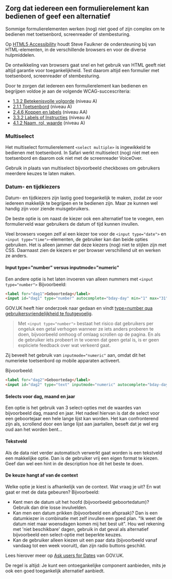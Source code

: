 ## Zorg dat iedereen een formulierelement kan bedienen of geef een alternatief

Sommige formulierelementen werken (nog) niet goed of zijn complex om te bedienen met toetsenbord, screenreader of stembesturing.

Op [HTML5 Accessibility](https://html5accessibility.com/) houdt Steve Faulkner de ondersteuning bij van HTML-elementen, in de verschillende browsers en voor de diverse hulpmiddelen.

De ontwikkeling van browsers gaat snel en het gebruik van HTML geeft niet altijd garantie voor toegankelijkheid. Test daarom altijd een formulier met toetsenbord, screenreader of stembesturing.

Door te zorgen dat iedereen een formulierelement kan bedienen en begrijpen voldoe je aan de volgende WCAG-succescriteria:

- [1.3.2 Betekenisvolle volgorde](https://www.w3.org/Translations/WCAG21-nl/#info-en-relaties) (niveau A)
- [2.1.1 Toetsenbord](https://www.w3.org/WAI/WCAG22/Understanding/keyboard.html) (niveau A)
- [2.4.6 Koppen en labels](https://www.w3.org/Translations/WCAG21-nl/#koppen-en-labels) (niveau AA)
- [3.3.2 Labels of Instructies](https://www.w3.org/WAI/WCAG22/Understanding/labels-or-instructions.html) (niveau A)
- [4.1.2 Naam, rol, waarde](https://www.w3.org/WAI/WCAG22/Understanding/name-role-value.html) (niveau A)

### Multiselect

Het multiselect formulierelement `<select multiple>` is ingewikkeld te bedienen met toetsenbord. In Safari werkt multiselect (nog) niet met een toetsenbord en daarom ook niet met de screenreader VoiceOver.

Gebruik in plaats van multiselect bijvoorbeeld checkboxes om gebruikers meerdere keuzes te laten maken.

### Datum- en tijdkiezers

Datum- en tijdkiezers zijn lastig goed toegankelijk te maken, zodat ze voor iedereen makkelijk te begrijpen en te bedienen zijn. Maar ze kunnen wel handig zijn voor ziende muisgebruikers.

De beste optie is om naast de kiezer ook een alternatief toe te voegen, een formulierveld waar gebruikers de datum of tijd kunnen invullen.

Veel browsers voegen zelf al een kiezer toe voor de `<input type="date">` en `<input type="time">`-elementen, de gebruiker kan dan beide opties gebruiken. Het is alleen jammer dat deze kiezers (nog) niet te stijlen zijn met CSS. Daarnaast zien de kiezers er per browser verschillend uit en werken ze anders.

#### Input type="number" versus inputmode="numeric"

Een andere optie is het laten invoeren van alleen nummers met `<input type="number">`
Bijvoorbeeld:

```html
<label for="dag1">Geboortedag</label>
<input id="dag1" type="number" autocomplete="bday-day" min="1" max="31"/>
```

GOV.UK heeft hier onderzoek naar gedaan en vindt [type=number qua gebruikersvriendelijkheid te foutgevoelig](https://technology.blog.gov.uk/2020/02/24/why-the-gov-uk-design-system-team-changed-the-input-type-for-numbers/).

> Met `<input type="number">` bestaat het risico dat gebruikers per ongeluk een getal verhogen wanneer ze iets anders proberen te doen, bijvoorbeeld omhoog of omlaag scrollen op de pagina. En als de gebruiker iets probeert in te voeren dat geen getal is, is er geen expliciete feedback over wat verkeerd gaat.

Zij beveelt het gebruik van `inputmode="numeric"` aan, omdat dit het numerieke toetsenbord op mobile apparaten activeert.

Bijvoorbeeld:

```html
<label for="dag2">Geboortedag</label>
<input id="dag2" type="text" inputmode="numeric" autocomplete="bday-day"/>
```

#### Selects voor dag, maand en jaar

Een optie is het gebruik van 3 select-opties met de waardes van bijvoorbeeld dag, maand en jaar. Het nadeel hiervan is dat de select voor een geboortejaar een hele lange lijst kan worden. Het kan confronterend zijn als, scrollend door een lange lijst aan jaartallen, beseft dat je wel erg oud aan het worden bent...

#### Tekstveld

Als de data niet verder automatisch verwerkt gaat worden is een tekstveld een makkelijke optie. Dan is de gebruiker vrij een eigen format te kiezen. Geef dan wel een hint in de description hoe dit het beste te doen.

#### De keuze hangt af van de context

Welke optie je kiest is afhankelijk van de context. Wat vraag je uit? En wat gaat er met de data gebeuren? Bijvoorbeeld:

- Kent men de datum uit het hoofd (bijvoorbeeld geboortedatum)? Gebruik dan drie losse invulvelden.
- Kan men een datum prikken (bijvoorbeeld een afspraak)? Dan is een datumkiezer in combinatie met zelf invullen een goed plan. "Ik weet de datum niet maar woensdagen komen mij het best uit". Hou wel rekening met 'niet beschikbare' dagen, gebruik in dat geval als alternatief bijvoorbeeld een select-optie met beperkte keuzes.
- Kan de gebruiker alleen kiezen uit een paar data (bijvoorbeeld vanaf vandaag tot een week vooruit), dan zijn radio buttons geschikt.

Lees hierover meer op [Ask users for Dates](https://design-system.service.gov.uk/patterns/dates/) van GOV.UK.

De regel is altijd: Je kunt een ontoegankelijke component aanbieden, mits je ook een goed toegankelijk alternatief aanbiedt.
